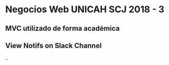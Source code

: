 # Negocios Web UNICAH SCJ 2018 - 3 
## MVC utilizado de forma académica
## View Notifs on Slack Channel
..
